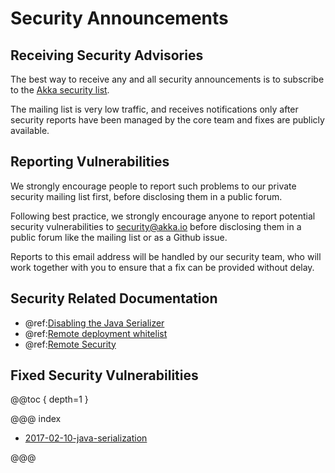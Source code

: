 # Security Announcements

## Receiving Security Advisories

The best way to receive any and all security announcements is to subscribe to the [Akka security list](https://groups.google.com/forum/#!forum/akka-security).

The mailing list is very low traffic, and receives notifications only after security reports have been managed by the core team and fixes are publicly available.

## Reporting Vulnerabilities

We strongly encourage people to report such problems to our private security mailing list first, before disclosing them in a public forum.

Following best practice, we strongly encourage anyone to report potential security 
vulnerabilities to [security@akka.io](mailto:security@akka.io) before disclosing them in a public forum like the mailing list or as a Github issue.

Reports to this email address will be handled by our security team, who will work together with you
to ensure that a fix can be provided without delay.

## Security Related Documentation

 * @ref:[Disabling the Java Serializer](../scala/remoting.md#disable-java-serializer-scala)
 * @ref:[Remote deployment whitelist](../scala/remoting.md#remote-deployment-whitelist-scala)
 * @ref:[Remote Security](../scala/remoting.md#remote-security-scala)

## Fixed Security Vulnerabilities

@@toc { depth=1 }

@@@ index

* [2017-02-10-java-serialization](2017-02-10-java-serialization.md)

@@@
